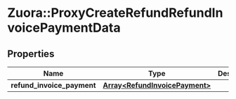 # Zuora::ProxyCreateRefundRefundInvoicePaymentData

## Properties
Name | Type | Description | Notes
------------ | ------------- | ------------- | -------------
**refund_invoice_payment** | [**Array&lt;RefundInvoicePayment&gt;**](RefundInvoicePayment.md) |  | 


